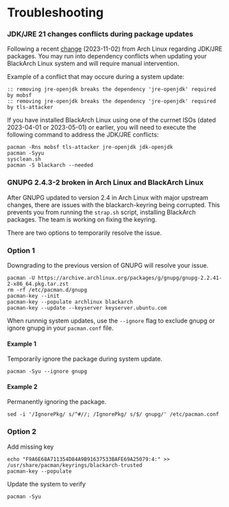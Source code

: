 # Troubleshooting

### JDK/JRE 21 changes conflicts during package updates

Following a recent [change](https://archlinux.org/news/incoming-changes-in-jdk-jre-21-packages-may-require-manual-intervention/) (2023-11-02) from Arch Linux regarding JDK/JRE packages. You may run into dependency conflicts when updating your BlackArch Linux system and will require manual intervention.

Example of a conflict that may occure during a system update:
```shell
:: removing jre-openjdk breaks the dependency 'jre-openjdk' required by mobsf
:: removing jre-openjdk breaks the dependency 'jre-openjdk' required by tls-attacker
```
If you have installed BlackArch Linux using one of the currnet ISOs (dated 2023-04-01 or 2023-05-01) or earlier, you will need to execute the following command to address the JDK/JRE conflicts:
```shell
pacman -Rns mobsf tls-attacker jre-openjdk jdk-openjdk
pacman -Syyu
sysclean.sh
pacman -S blackarch --needed
```
### GNUPG 2.4.3-2 broken in Arch Linux and BlackArch Linux

After GNUPG updated to version 2.4 in Arch Linux with major upstream changes, there are issues with the blackarch-keyring being corrupted. This prevents you from running the `strap.sh` script, installing BlackArch packages. The team is working on fixing the keyring. 

There are two options to temporarily resolve the issue.

### Option 1

Downgrading to the previous version of GNUPG will resolve your issue.

```
pacman -U https://archive.archlinux.org/packages/g/gnupg/gnupg-2.2.41-2-x86_64.pkg.tar.zst
rm -rf /etc/pacman.d/gnupg
pacman-key --init
pacman-key --populate archlinux blackarch
pacman-key --update --keyserver keyserver.ubuntu.com
```

When runnnig system updates, use the `--ignore` flag to exclude gnupg or ignore gnupg in your `pacman.conf` file.

#### Example 1
Temporarily ignore the package during system update.
```
pacman -Syu --ignore gnupg
```

#### Example 2
Permanently ignoring the package.
```
sed -i '/IgnorePkg/ s/^#//; /IgnorePkg/ s/$/ gnupg/' /etc/pacman.conf
```

### Option 2

Add missing key
```
echo "F9A6E68A711354D84A9B91637533BAFE69A25079:4:" >> /usr/share/pacman/keyrings/blackarch-trusted
pacman-key --populate
```
Update the system to verify
```
pacman -Syu
```
